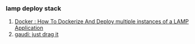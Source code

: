 ### lamp deploy stack

1. [Docker : How To Dockerize And Deploy multiple instances of a LAMP Application](http://stackoverflow.com/questions/24928772/docker-how-to-dockerize-and-deploy-multiple-instances-of-a-lamp-application)
2. [gaudi: just drag it](http://gaudi.io/)